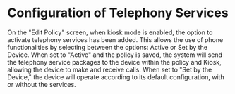# Configuration of Telephony Services

On the "Edit Policy" screen, when kiosk mode is enabled, the option to activate telephony services has been added. This allows the use of phone functionalities by selecting between the options: Active or Set by the Device. When set to "Active" and the policy is saved, the system will send the telephony service packages to the device within the policy and Kiosk, allowing the device to make and receive calls. When set to "Set by the Device," the device will operate according to its default configuration, with or without the services.

